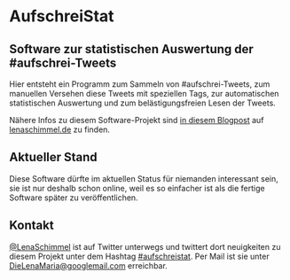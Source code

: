 # AufschreiStat

## Software zur statistischen Auswertung der #aufschrei-Tweets

Hier entsteht ein Programm zum Sammeln von #aufschrei-Tweets, zum manuellen Versehen diese Tweets mit speziellen Tags, zur automatischen statistischen Auswertung und zum belästigungsfreien Lesen der Tweets.

Nähere Infos zu diesem Software-Projekt sind [in diesem Blogpost](http://lenaschimmel.de/wordpress/index.php/2013/aufschreistat-statistische-analyse-des-aufschreis/) auf [lenaschimmel.de](http://lenaschimmel.de) zu finden.

## Aktueller Stand

Diese Software dürfte im aktuellen Status für niemanden interessant sein, sie ist nur deshalb schon online, weil es so einfacher ist als die fertige Software später zu veröffentlichen.

## Kontakt

[@LenaSchimmel](https://twitter.com/LenaSchimmel) ist auf Twitter unterwegs und twittert dort neuigkeiten zu diesem Projekt unter dem Hashtag [#aufschreistat](https://twitter.com/search?q=%23aufschreistat&src=hash). Per Mail ist sie unter [DieLenaMaria@googlemail.com](mailto:DieLenaMaria@googlemail.com) erreichbar.




